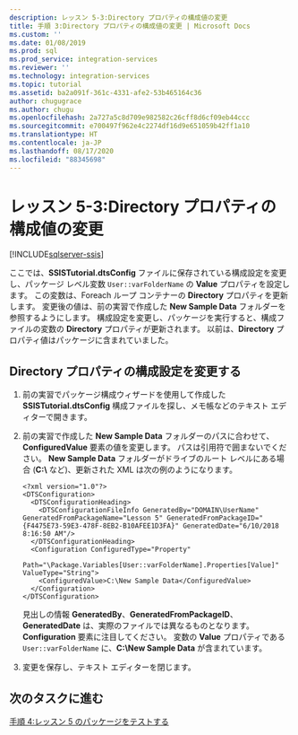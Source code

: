 ```yaml
---
description: レッスン 5-3:Directory プロパティの構成値の変更
title: 手順 3:Directory プロパティの構成値の変更 | Microsoft Docs
ms.custom: ''
ms.date: 01/08/2019
ms.prod: sql
ms.prod_service: integration-services
ms.reviewer: ''
ms.technology: integration-services
ms.topic: tutorial
ms.assetid: ba2a091f-361c-4331-afe2-53b465164c36
author: chugugrace
ms.author: chugu
ms.openlocfilehash: 2a727a5c8d709e982582c26cff8d6cf09eb44ccc
ms.sourcegitcommit: e700497f962e4c2274df16d9e651059b42ff1a10
ms.translationtype: HT
ms.contentlocale: ja-JP
ms.lasthandoff: 08/17/2020
ms.locfileid: "88345698"
---
```

# <a name="lesson-5-3-modify-the-directory-property-configuration-value"></a>レッスン 5-3:Directory プロパティの構成値の変更

[!INCLUDE[sqlserver-ssis](../includes/applies-to-version/sqlserver-ssis.md)]



ここでは、**SSISTutorial.dtsConfig** ファイルに保存されている構成設定を変更し、パッケージ レベル変数 `User::varFolderName` の **Value** プロパティを設定します。 この変数は、Foreach ループ コンテナーの **Directory** プロパティを更新します。 変更後の値は、前の実習で作成した **New Sample Data** フォルダーを参照するようにします。 構成設定を変更し、パッケージを実行すると、構成ファイルの変数の **Directory** プロパティが更新されます。 以前は、**Directory** プロパティ値はパッケージに含まれていました。  
  
## <a name="modify-the-configuration-setting-of-the-directory-property"></a>Directory プロパティの構成設定を変更する  
  
1.  前の実習でパッケージ構成ウィザードを使用して作成した **SSISTutorial.dtsConfig** 構成ファイルを探し、メモ帳などのテキスト エディターで開きます。  
  
2.  前の実習で作成した **New Sample Data** フォルダーのパスに合わせて、 **ConfiguredValue** 要素の値を変更します。 パスは引用符で囲まないでください。 **New Sample Data** フォルダーがドライブのルート レベルにある場合 (**C:\\** など)、更新された XML は次の例のようになります。  
  
    ```
    <?xml version="1.0"?>
    <DTSConfiguration>
      <DTSConfigurationHeading>
        <DTSConfigurationFileInfo GeneratedBy="DOMAIN\UserName" GeneratedFromPackageName="Lesson 5" GeneratedFromPackageID="{F4475E73-59E3-478F-8EB2-B10AFEE1D3FA}" GeneratedDate="6/10/2018 8:16:50 AM"/>
      </DTSConfigurationHeading>
      <Configuration ConfiguredType="Property" 
          Path="\Package.Variables[User::varFolderName].Properties[Value]" ValueType="String">
        <ConfiguredValue>C:\New Sample Data</ConfiguredValue>
      </Configuration>
    </DTSConfiguration>  
    ```

    見出しの情報 **GeneratedBy**、**GeneratedFromPackageID**、**GeneratedDate** は、実際のファイルでは異なるものとなります。 **Configuration** 要素に注目してください。 変数の **Value** プロパティである `User::varFolderName` に、**C:\New Sample Data** が含まれています。  
  
3.  変更を保存し、テキスト エディターを閉じます。  
  
## <a name="go-to-next-task"></a>次のタスクに進む  
[手順 4:レッスン 5 のパッケージをテストする](../integration-services/lesson-5-4-testing-the-lesson-5-tutorial-package.md)  
  
  
  
